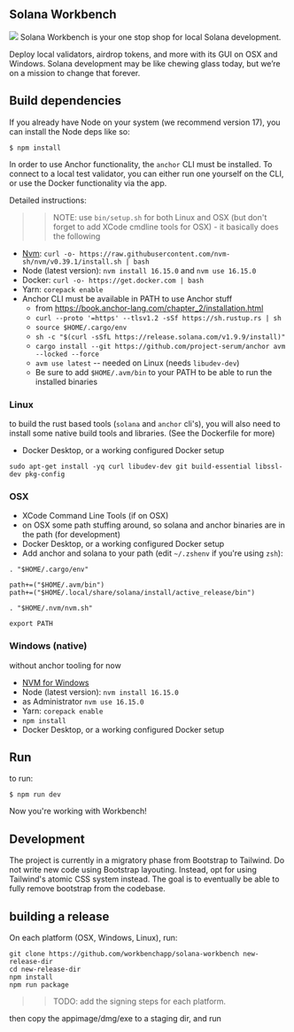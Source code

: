 ## Solana Workbench
![](https://user-images.githubusercontent.com/28492/167247189-af6778ba-e8ee-4676-a7f1-ec5b9792b8b7.png)
Solana Workbench is your one stop shop for local Solana development.

Deploy local validators, airdrop tokens, and more with its GUI on OSX and Windows.
Solana development may be like chewing glass today, but we’re on a mission to change
that forever.

## Build dependencies

If you already have Node on your system (we recommend version 17), you can
install the Node deps like so:

```
$ npm install
```

In order to use Anchor functionality, the `anchor` CLI must be
installed. To connect to a local test validator, you can either
run one yourself on the CLI, or use the Docker functionality via
the app.

Detailed instructions:

>> NOTE: use `bin/setup.sh` for both Linux and OSX (but don't forget to add XCode cmdline tools for OSX) - it basically does the following

- [Nvm](https://github.com/nvm-sh/nvm): `curl -o- https://raw.githubusercontent.com/nvm-sh/nvm/v0.39.1/install.sh | bash`
- Node (latest version): `nvm install 16.15.0` and `nvm use 16.15.0`
- Docker: `curl -o- https://get.docker.com | bash`
- Yarn: `corepack enable`
- Anchor CLI must be available in PATH to use Anchor stuff
  - from https://book.anchor-lang.com/chapter_2/installation.html
  - `curl --proto '=https' --tlsv1.2 -sSf https://sh.rustup.rs | sh`
  - `source $HOME/.cargo/env`
  - `sh -c "$(curl -sSfL https://release.solana.com/v1.9.9/install)"`
  - `cargo install --git https://github.com/project-serum/anchor avm --locked --force`
  - `avm use latest` -- needed on Linux (needs `libudev-dev`)
  - Be sure to add `$HOME/.avm/bin` to your PATH to be able to run the installed binaries

### Linux

to build the rust based tools (`solana` and `anchor` cli's), you will also need to install some native build tools and libraries. (See the Dockerfile for more)

- Docker Desktop, or a working configured Docker setup


```
sudo apt-get install -yq curl libudev-dev git build-essential libssl-dev pkg-config
```

### OSX

- XCode Command Line Tools (if on OSX)
- on OSX some path stuffing around, so solana and anchor binaries are in the path (for development)
- Docker Desktop, or a working configured Docker setup
- Add anchor and solana to your path (edit `~/.zshenv` if you're using `zsh`):

```
. "$HOME/.cargo/env"

path+=("$HOME/.avm/bin")
path+=("$HOME/.local/share/solana/install/active_release/bin")

. "$HOME/.nvm/nvm.sh"

export PATH
```

### Windows (native)

without anchor tooling for now

- [NVM for Windows](https://github.com/coreybutler/nvm-windows)
- Node (latest version): `nvm install 16.15.0`
- as Administrator `nvm use 16.15.0`
- Yarn: `corepack enable`
- `npm install`
- Docker Desktop, or a working configured Docker setup


## Run

to run:

```
$ npm run dev
```

Now you're working with Workbench!

## Development

The project is currently in a migratory phase from Bootstrap to Tailwind. Do not write new code using Bootstrap layouting. Instead, opt for using Tailwind's
atomic CSS system instead. The goal is to eventually be able to fully remove bootstrap from the codebase.

## building a release

On each platform (OSX, Windows, Linux), run:

```
git clone https://github.com/workbenchapp/solana-workbench new-release-dir
cd new-release-dir
npm install
npm run package
```

>> TODO: add the signing steps for each platform.

then copy the appimage/dmg/exe to a staging dir, and run

```

```
